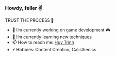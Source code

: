 ### Howdy, feller ✌️

<!--
**huytrinh76/huytrinh76** is a ✨ _special_ ✨ repository because its `README.md` (this file) appears on your GitHub profile.

Here are some ideas to get you started:

- 🔭 I’m currently working on ...
- 🌱 I’m currently learning ...
- 👯 I’m looking to collaborate on ...
- 🤔 I’m looking for help with ...
- 💬 Ask me about ...
- 📫 How to reach me: ...
- 😄 Pronouns: ...
- ⚡ Fun fact: ...
-->

TRUST THE PROCESS 🐺

- 🔭 I’m currently working on game development 🎮
- 🌱 I’m currently learning new techniques
- 📫 How to reach me: [Huy Trịnh](https://www.facebook.com/huytrinh76)
- ⚡ Hobbies: Content Creation, Calisthenics
